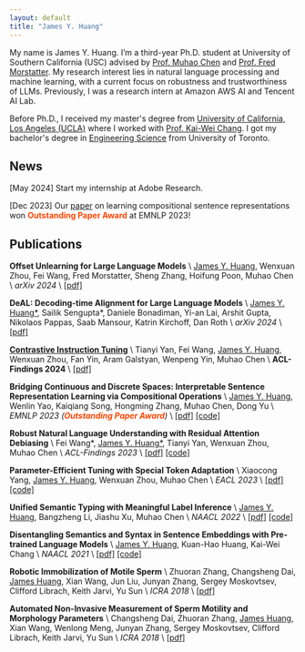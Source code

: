 ```yaml
---
layout: default
title: "James Y. Huang"
---
```


My name is James Y. Huang. I’m a third-year Ph.D. student at University of Southern California (USC) advised by [Prof. Muhao Chen](https://muhaochen.github.io/) and [Prof. Fred Morstatter](https://fredzilla.github.io/). My research interest lies in natural language processing and machine learning, with a current focus on robustness and trustworthiness of LLMs. Previously, I was a research intern at Amazon AWS AI and Tencent AI Lab.

Before Ph.D., I received my master's degree from [University of California, Los Angeles (UCLA)](https://www.cs.ucla.edu/) where I worked with [Prof. Kai-Wei Chang](http://web.cs.ucla.edu/~kwchang/). I got my bachelor's degree in [Engineering Science](https://engsci.utoronto.ca/program/what-is-engsci/) from University of Toronto.



## News

[May 2024] Start my internship at Adobe Research.

[Dec 2023] Our [paper](https://aclanthology.org/2023.emnlp-main.900.pdf) on learning compositional sentence representations won **<span style="color:orangered">Outstanding Paper Award</span>** at EMNLP 2023!      


## Publications

**Offset Unlearning for Large Language Models** \\
<u>James Y. Huang</u>, Wenxuan Zhou, Fei Wang, Fred Morstatter, Sheng Zhang, Hoifung Poon, Muhao Chen \\
<em>arXiv 2024</em> \\
[[pdf]](https://arxiv.org/pdf/2404.11045)

**DeAL: Decoding-time Alignment for Large Language Models** \\
<u>James Y. Huang*</u>, Sailik Sengupta*, Daniele Bonadiman, Yi-an Lai, Arshit Gupta, Nikolaos Pappas, Saab Mansour, Katrin Kirchoff, Dan Roth \\
<em>arXiv 2024</em> \\
[[pdf]](https://arxiv.org/pdf/2402.06147)

[**Contrastive Instruction Tuning**](https://arxiv.org/pdf/2402.11138) \\
Tianyi Yan, Fei Wang, <u>James Y. Huang</u>, Wenxuan Zhou, Fan Yin, Aram Galstyan, Wenpeng Yin, Muhao Chen \\
**ACL-Findings 2024** \\
[[pdf]](https://arxiv.org/pdf/2402.11138)

**Bridging Continuous and Discrete Spaces: Interpretable Sentence Representation Learning via Compositional Operations** \\
<u>James Y. Huang</u>, Wenlin Yao, Kaiqiang Song, Hongming Zhang, Muhao Chen, Dong Yu \\
<em>EMNLP 2023 (**<span style="color:orangered">Outstanding Paper Award</span>**)</em> \\
[[pdf]](https://aclanthology.org/2023.emnlp-main.900.pdf) [[code]](https://github.com/jyhuang36/InterSent)

**Robust Natural Language Understanding with Residual Attention Debiasing** \\
Fei Wang*, <u>James Y. Huang*</u>, Tianyi Yan, Wenxuan Zhou, Muhao Chen \\
<em>ACL-Findings 2023</em> \\
[[pdf]](https://aclanthology.org/2023.findings-acl.32.pdf) [[code]](https://github.com/luka-group/READ)

**Parameter-Efficient Tuning with Special Token Adaptation** \\
Xiaocong Yang, <u>James Y. Huang</u>, Wenxuan Zhou, Muhao Chen \\
<em>EACL 2023</em> \\
[[pdf]](https://aclanthology.org/2023.eacl-main.60.pdf) [[code]](https://github.com/luka-group/PASTA/)

**Unified Semantic Typing with Meaningful Label Inference** \\
<u>James Y. Huang</u>, Bangzheng Li, Jiashu Xu, Muhao Chen \\
<em>NAACL 2022</em> \\
[[pdf]](https://aclanthology.org/2022.naacl-main.190.pdf) [[code]](https://github.com/luka-group/UniST)

**Disentangling Semantics and Syntax in Sentence Embeddings with Pre-trained Language Models** \\
<u>James Y. Huang</u>, Kuan-Hao Huang, Kai-Wei Chang \\
<em>NAACL 2021</em> \\
[[pdf]](https://aclanthology.org/2021.naacl-main.108.pdf) [[code]](https://github.com/uclanlp/ParaBART)

**Robotic Immobilization of Motile Sperm** \\
Zhuoran Zhang, Changsheng Dai, <u>James Huang</u>, Xian Wang, Jun Liu, Junyan Zhang, Sergey Moskovtsev, Clifford Librach, Keith Jarvi, Yu Sun \\
<em>ICRA 2018</em> \\
[[pdf]](https://ieeexplore.ieee.org/document/8462912)

**Automated Non-Invasive Measurement of Sperm Motility and Morphology Parameters** \\
Changsheng Dai, Zhuoran Zhang, <u>James Huang</u>, Xian Wang, Wenlong Meng, Junyan Zhang, Sergey Moskovtsev, Clifford Librach, Keith Jarvi, Yu Sun \\
<em>ICRA 2018</em> \\
[[pdf]](https://ieeexplore.ieee.org/document/8461252)




